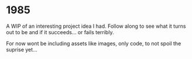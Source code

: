 # 1985
A WIP of an interesting project idea I had. Follow along to see what it turns out to be and if it succeeds... or fails terribly. 

For now wont be including assets like images, only code, to not spoil the suprise yet...
